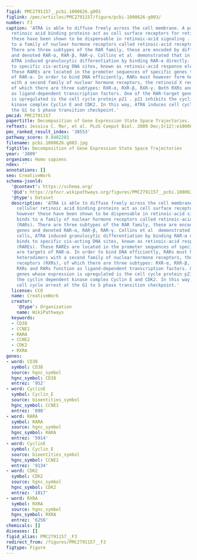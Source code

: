 ```yaml
---
figid: PMC2791157__pcbi.1000626.g003
figlink: /pmc/articles/PMC2791157/figure/pcbi-1000626-g003/
number: F3
caption: 'ATRA is able to diffuse freely across the cell membrane. A pair of cellular
  retinoic acid binding proteins act as cell surface receptors for retinoids however
  these have been shown to be dispensable in retinoic-acid signaling . ATRA binds
  to a family of nuclear hormone receptors called retinoic-acid receptors (RARs).
  There are three subtypes of the RAR family, these are encoded by different genes
  and denoted RAR-α, RAR-β, RAR-γ. Collins et al  demonstrated that in HL-60 cells,
  ATRA induced granulocytic differentiation by binding RAR-α directly. RAR-α binds
  to specific cis-acting DNA sites, known as retinoic-acid response elements (RAREs).
  These RAREs are located in the promoter sequences of specific genes that are targets
  of RAR-α. In order to bind DNA efficiently, RARs must however form heterodimers
  with a second family of nuclear hormone receptors, the retinoid X receptors (RXRs),
  of which there are three subtypes: RXR-α, RXR-β, RXR-γ. Both RXRs and RARs function
  as ligand-dependent transcription factors. One of the RAR-target genes whose expression
  is upregulated is the cell cycle protein p21 . p21 inhibits the cyclin dependent
  kinase complex Cyclin E and CDK2. In this way, ATRA induces cell cycle arrest at
  the G1 to S phase transition checkpoint.'
pmcid: PMC2791157
papertitle: Decomposition of Gene Expression State Space Trajectories.
reftext: Jessica C. Mar, et al. PLoS Comput Biol. 2009 Dec;5(12):e1000626.
pmc_ranked_result_index: '38553'
pathway_score: 0.8482281
filename: pcbi.1000626.g003.jpg
figtitle: Decomposition of Gene Expression State Space Trajectories
year: '2009'
organisms: Homo sapiens
ndex: ''
annotations: []
seo: CreativeWork
schema-jsonld:
  '@context': https://schema.org/
  '@id': https://pfocr.wikipathways.org/figures/PMC2791157__pcbi.1000626.g003.html
  '@type': Dataset
  description: 'ATRA is able to diffuse freely across the cell membrane. A pair of
    cellular retinoic acid binding proteins act as cell surface receptors for retinoids
    however these have been shown to be dispensable in retinoic-acid signaling . ATRA
    binds to a family of nuclear hormone receptors called retinoic-acid receptors
    (RARs). There are three subtypes of the RAR family, these are encoded by different
    genes and denoted RAR-α, RAR-β, RAR-γ. Collins et al  demonstrated that in HL-60
    cells, ATRA induced granulocytic differentiation by binding RAR-α directly. RAR-α
    binds to specific cis-acting DNA sites, known as retinoic-acid response elements
    (RAREs). These RAREs are located in the promoter sequences of specific genes that
    are targets of RAR-α. In order to bind DNA efficiently, RARs must however form
    heterodimers with a second family of nuclear hormone receptors, the retinoid X
    receptors (RXRs), of which there are three subtypes: RXR-α, RXR-β, RXR-γ. Both
    RXRs and RARs function as ligand-dependent transcription factors. One of the RAR-target
    genes whose expression is upregulated is the cell cycle protein p21 . p21 inhibits
    the cyclin dependent kinase complex Cyclin E and CDK2. In this way, ATRA induces
    cell cycle arrest at the G1 to S phase transition checkpoint.'
  license: CC0
  name: CreativeWork
  creator:
    '@type': Organization
    name: WikiPathways
  keywords:
  - CD38
  - CCNE1
  - RARA
  - CCNE2
  - CDK2
  - RXRA
genes:
- word: CD38
  symbol: CD38
  source: hgnc_symbol
  hgnc_symbol: CD38
  entrez: '952'
- word: CyclinE
  symbol: Cyclin_E
  source: bioentities_symbol
  hgnc_symbol: CCNE1
  entrez: '898'
- word: RARA
  symbol: RARA
  source: hgnc_symbol
  hgnc_symbol: RARA
  entrez: '5914'
- word: CyclinE
  symbol: Cyclin_E
  source: bioentities_symbol
  hgnc_symbol: CCNE2
  entrez: '9134'
- word: CDK2
  symbol: CDK2
  source: hgnc_symbol
  hgnc_symbol: CDK2
  entrez: '1017'
- word: RXRA
  symbol: RXRA
  source: hgnc_symbol
  hgnc_symbol: RXRA
  entrez: '6256'
chemicals: []
diseases: []
figid_alias: PMC2791157__F3
redirect_from: /figures/PMC2791157__F3
figtype: Figure
---
```

